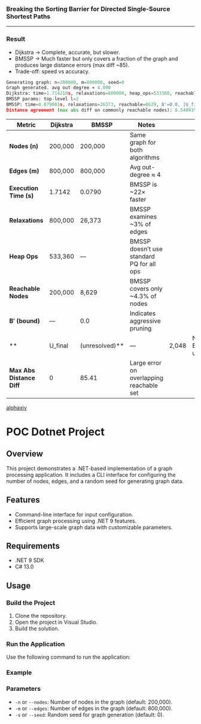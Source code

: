 ### Breaking the Sorting Barrier for Directed Single-Source Shortest Paths
----

### Result

- Dijkstra → Complete, accurate, but slower.
- BMSSP → Much faster but only covers a fraction of the graph and produces large distance errors (max diff ~85).
- Trade-off: speed vs accuracy.

```python
Generating graph: n=200000, m=800000, seed=0
Graph generated. avg out-degree ≈ 4.000
Dijkstra: time=1.714210s, relaxations=800000, heap_ops=533360, reachable=200000
BMSSP params: top-level l=2
BMSSP: time=0.079001s, relaxations=26373, reachable=8629, B'=0.0, |U_final|=2048
Distance agreement (max abs diff on commonly reachable nodes): 8.540939e+01
```

| **Metric**                | **Dijkstra** | **BMSSP**        | **Notes**                                 |       |                              |
| ------------------------- | ------------ | ---------------- | ----------------------------------------- | ----- | ---------------------------- |
| **Nodes (n)**             | 200,000      | 200,000          | Same graph for both algorithms            |       |                              |
| **Edges (m)**             | 800,000      | 800,000          | Avg out-degree ≈ 4                        |       |                              |
| **Execution Time (s)**    | 1.7142       | 0.0790           | BMSSP is \~22× faster                     |       |                              |
| **Relaxations**           | 800,000      | 26,373           | BMSSP examines \~3% of edges              |       |                              |
| **Heap Ops**              | 533,360      | —                | BMSSP doesn’t use standard PQ for all ops |       |                              |
| **Reachable Nodes**       | 200,000      | 8,629            | BMSSP covers only \~4.3% of nodes         |       |                              |
| **B′ (bound)**            | —            | 0.0              | Indicates aggressive pruning              |       |                              |
| \*\*                      | U\_final     | (unresolved)\*\* | —                                         | 2,048 | Nodes BMSSP left unprocessed |
| **Max Abs Distance Diff** | 0            | 85.41            | Large error on overlapping reachable set  |       |                              |

[alphaxiv](https://papers-pdfs.assets.alphaxiv.org/2504.17033v2.pdf)


# POC Dotnet Project  

## Overview  
This project demonstrates a .NET-based implementation of a graph processing application. It includes a CLI interface for configuring the number of nodes, edges, and a random seed for generating graph data.  

## Features  
- Command-line interface for input configuration.  
- Efficient graph processing using .NET 9 features.  
- Supports large-scale graph data with customizable parameters.  

## Requirements  
- .NET 9 SDK  
- C# 13.0  

## Usage  

### Build the Project  
1. Clone the repository.  
2. Open the project in Visual Studio.  
3. Build the solution.  

### Run the Application  
Use the following command to run the application:
### Example
### Parameters  
- `-n` or `--nodes`: Number of nodes in the graph (default: 200,000).  
- `-m` or `--edges`: Number of edges in the graph (default: 800,000).  
- `-s` or `--seed`: Random seed for graph generation (default: 0).  
